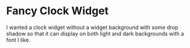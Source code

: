 # Fancy Clock Widget
I wanted a clock widget without a widget background with some drop shadow so that it can display on both light and dark backgrounds with a font I like. 
